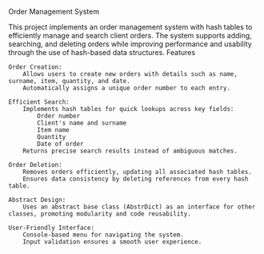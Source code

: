 Order Management System

This project implements an order management system with hash tables to efficiently manage and search client orders. The system supports adding, searching, and deleting orders while improving performance and usability through the use of hash-based data structures.
Features

    Order Creation:
        Allows users to create new orders with details such as name, surname, item, quantity, and date.
        Automatically assigns a unique order number to each entry.

    Efficient Search:
        Implements hash tables for quick lookups across key fields:
            Order number
            Client's name and surname
            Item name
            Quantity
            Date of order
        Returns precise search results instead of ambiguous matches.

    Order Deletion:
        Removes orders efficiently, updating all associated hash tables.
        Ensures data consistency by deleting references from every hash table.

    Abstract Design:
        Uses an abstract base class (AbstrDict) as an interface for other classes, promoting modularity and code reusability.

    User-Friendly Interface:
        Console-based menu for navigating the system.
        Input validation ensures a smooth user experience.
